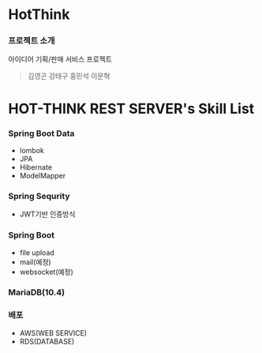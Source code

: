 HotThink
==========
### 프로젝트 소개
아이디어 기획/판매 서비스 프로젝트

>김영곤
강태구
홍민석
이문혁



HOT-THINK REST SERVER's Skill List
==========
### Spring Boot Data
- lombok
- JPA
- Hibernate
- ModelMapper

### Spring Sequrity
- JWT기반 인증방식

### Spring Boot
- file upload
- mail(예정)
- websocket(예정)


### MariaDB(10.4)

### 배포
- AWS(WEB SERVICE)
- RDS(DATABASE)

